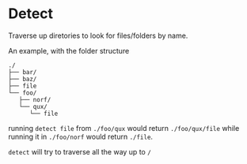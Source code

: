 # Detect

Traverse up diretories to look for files/folders by name.

An example, with the folder structure

```
./
├── bar/
├── baz/
├── file
└── foo/
   ├── norf/
   └── qux/
      └── file
```

running `detect file` from `./foo/qux` would return `./foo/qux/file` while running it in `./foo/norf` would return `./file`.

`detect` will try to traverse all the way up to `/`
